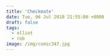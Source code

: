```yaml
---
title: 'Checkmate'
date: Tue, 06 Jul 2010 21:55:00 +0000
draft: false
tags:
  - elliot
  - rob
image: /img/comic347.jpg
---
```


